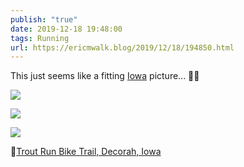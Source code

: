 ```yaml
---
publish: "true"
date: 2019-12-18 19:48:00
tags: Running
url: https://ericmwalk.blog/2019/12/18/194850.html
---
```


This just seems like a fitting [Iowa](https://www.strava.com/activities/2941353215) picture... 🏃‍♂️

![](https://ericmwalk.blog/uploads/2022/c2f461b359.jpg)

![](https://ericmwalk.blog/uploads/2022/cd55b22f66.jpg)

![](https://ericmwalk.blog/uploads/2022/2484f99999.jpg)

📍[Trout Run Bike Trail, Decorah, Iowa](https://goo.gl/maps/2dKwe8gkMnawBw2Q6)